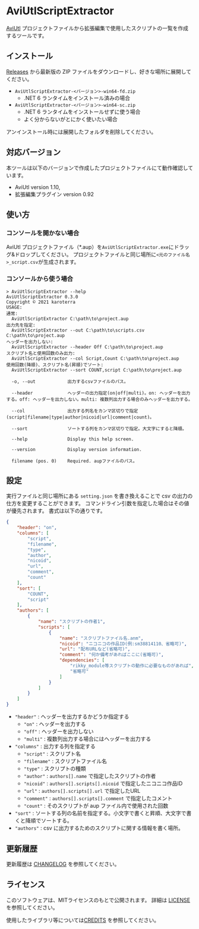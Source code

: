 # AviUtlScriptExtractor

[AviUtl](http://spring-fragrance.mints.ne.jp/aviutl/)
プロジェクトファイルから拡張編集で使用したスクリプトの一覧を作成するツールです。

## インストール

[Releases](https://github.com/karoterra/AviUtlScriptExtractor/releases)
から最新版の ZIP ファイルをダウンロードし、好きな場所に展開してください。

- `AviUtlScriptExtractor-<バージョン>-win64-fd.zip`
  - .NET 6 ランタイムをインストール済みの場合
- `AviUtlScriptExtractor-<バージョン>-win64-sc.zip`
  - .NET 6 ランタイムをインストールせずに使う場合
  - よく分からないがとにかく使いたい場合

アンインストール時には展開したフォルダを削除してください。

## 対応バージョン

本ツールは以下のバージョンで作成したプロジェクトファイルにて動作確認しています。

- AviUtl version 1.10,
- 拡張編集プラグイン version 0.92

## 使い方

### コンソールを開かない場合
AviUtl プロジェクトファイル（*.aup）を`AviUtlScriptExtractor.exe`にドラッグ&ドロップしてください。
プロジェクトファイルと同じ場所に`<元のファイル名>_script.csv`が生成されます。

### コンソールから使う場合
```
> AviUtlScriptExtractor --help
AviUtlScriptExtractor 0.3.0
Copyright © 2021 karoterra
USAGE:
通常:
  AviUtlScriptExtractor C:\path\to\project.aup
出力先を指定:
  AviUtlScriptExtractor --out C:\path\to\scripts.csv C:\path\to\project.aup
ヘッダーを出力しない:
  AviUtlScriptExtractor --header Off C:\path\to\project.aup
スクリプト名と使用回数のみ出力:
  AviUtlScriptExtractor --col Script,Count C:\path\to\project.aup
使用回数(降順)、スクリプト名(昇順)でソート:
  AviUtlScriptExtractor --sort COUNT,script C:\path\to\project.aup

  -o, --out            出力するcsvファイルのパス。

  --header             ヘッダーの出力指定(on|off|multi)。on: ヘッダーを出力する。off: ヘッダーを出力しない。multi: 複数列出力する場合のみヘッダーを出力する。

  --col                出力する列名をカンマ区切りで指定(script|filename|type|author|nicoid|url|comment|count)。

  --sort               ソートする列をカンマ区切りで指定。大文字にすると降順。

  --help               Display this help screen.

  --version            Display version information.

  filename (pos. 0)    Required. aupファイルのパス。
```

## 設定

実行ファイルと同じ場所にある `setting.json` を書き換えることで csv の出力の仕方を変更することができます。
コマンドライン引数を指定した場合はその値が優先されます。
書式は以下の通りです。

```json
{
    "header": "on",
    "columns": [
        "script",
        "filename",
        "type",
        "author",
        "nicoid",
        "url",
        "comment",
        "count"
    ],
    "sort": [
        "COUNT",
        "script"
    ],
    "authors": [
        {
            "name": "スクリプトの作者1",
            "scripts": [
                {
                    "name": "スクリプトファイル名.anm",
                    "nicoid": "ニコニコの作品ID(例:sm38814110、省略可)",
                    "url": "配布URLなど(省略可)",
                    "comment": "何か備考があればここに(省略可)",
                    "dependencies": [
                        "rikky_module等スクリプトの動作に必要なものがあれば",
                        "省略可"
                    ]
                }
            ]
        }
    ]
}
```

- `"header"` : ヘッダーを出力するかどうか指定する
  - `"on"` : ヘッダーを出力する
  - `"off"` : ヘッダーを出力しない
  - `"multi"` : 複数列出力する場合にはヘッダーを出力する
- `"columns"` : 出力する列を指定する
  - `"script"` : スクリプト名
  - `"filename"` : スクリプトファイル名
  - `"type"` : スクリプトの種類
  - `"author"` : `authors[].name` で指定したスクリプトの作者
  - `"nicoid"` : `authors[].scripts[].nicoid` で指定したニコニコ作品ID
  - `"url"` : `authors[].scripts[].url` で指定したURL
  - `"comment"` : `authors[].scripts[].comment` で指定したコメント
  - `"count"` : そのスクリプトが aup ファイル内で使用された回数
- `"sort"` : ソートする列の名前を指定する。小文字で書くと昇順、大文字で書くと降順でソートする。
- `"authors"` : csv に出力するためのスクリプトに関する情報を書く場所。

## 更新履歴

更新履歴は [CHANGELOG](CHANGELOG.md) を参照してください。

## ライセンス

このソフトウェアは、MITライセンスのもとで公開されます。
詳細は [LICENSE](LICENSE) を参照してください。

使用したライブラリ等については[CREDITS](CREDITS.md) を参照してください。

